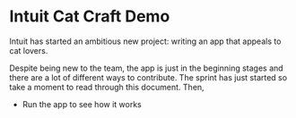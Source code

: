# Intuit Cat Craft Demo

Intuit has started an ambitious new project: writing an app that appeals to cat lovers.

Despite being new to the team, the app is just in the beginning stages and there are a lot of different ways to contribute.  The sprint has just started so take a moment to read through this document.  Then, 

* Run the app to see how it works
